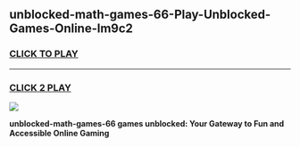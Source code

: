 
## unblocked-math-games-66-Play-Unblocked-Games-Online-lm9c2
<h3>
<a href="https://premium76.site?title=unblocked-math-games-66&ref=25A">CLICK TO PLAY</a></h3>
<hr>

<h3>
<a href="https://premium76.site?title=unblocked-math-games-66&ref=25A">CLICK 2 PLAY</a>
  
</h3>

<a href="https://premium76.site?title=unblocked-math-games-66&ref=25A"><img src="https://clearcache.store/games.png"></a>


**unblocked-math-games-66 games unblocked: Your Gateway to Fun and Accessible Online Gaming**
